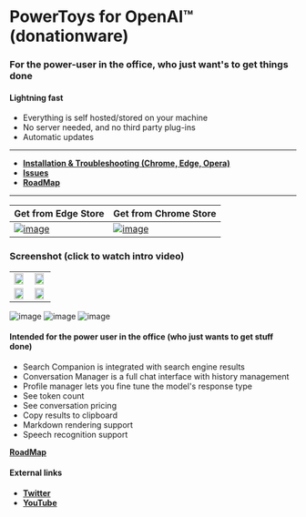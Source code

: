 # PowerToys for OpenAI™ (donationware)

### For the power-user in the office, who just want's to get things done
#### Lightning fast
* Everything is self hosted/stored on your machine
* No server needed, and no third party plug-ins
* Automatic updates
---
- **[Installation & Troubleshooting (Chrome, Edge, Opera)](https://github.com/robert-hoffmann/PowerToys4OpenAI/wiki/Docs)**
- **[Issues](https://github.com/robert-hoffmann/PowerToys4OpenAI/issues)**
- **[RoadMap](https://github.com/robert-hoffmann/PowerToys4OpenAI/wiki/RoadMap)**
---
Get from Edge Store | Get from Chrome Store
--- | ---
[![image](https://user-images.githubusercontent.com/5472296/225245344-112ae97d-03a6-42a6-ab6a-4504d29df695.png)](https://microsoftedge.microsoft.com/addons/detail/powertoys-for-openai-%E2%84%A2/kjeipegpggpbciapoallgaieajcefolp) | [![image](https://user-images.githubusercontent.com/5472296/225245498-2a0ad50d-8295-41ab-8396-b00646521a87.png)](https://chrome.google.com/webstore/detail/powertoys-for-openai/haijiigmikhgoflpocajpfldmjcfbdpa)

### Screenshot (click to watch intro video)
<table>
  <tr>
    <td>
      <a href="https://youtu.be/XQdmyRdIgy8" title="Watch the into video" target="_blank"/><img src="https://user-images.githubusercontent.com/5472296/225244827-bed1a077-82f0-490f-852f-ff6ef944aef1.png" width="90%"></a>    
    </td>
    <td>
      <a href="[https://youtu.be/XQdmyRdIgy8" title="Watch the into video" target="_blank"/><img src="https://user-images.githubusercontent.com/5472296/225244827-bed1a077-82f0-490f-852f-ff6ef944aef1.png](https://user-images.githubusercontent.com/5472296/234385306-4f9c74c7-177e-46af-a66a-318078571226.png)" width="90%"></a>   
    </td>
  </tr>  
  <tr>
    <td>
      <a href="[https://youtu.be/XQdmyRdIgy8" title="Watch the into video" target="_blank"/><img src="https://user-images.githubusercontent.com/5472296/225244827-bed1a077-82f0-490f-852f-ff6ef944aef1.png](https://user-images.githubusercontent.com/5472296/234385414-0000d337-1f05-487a-b837-3a8f567bffab.png)" width="90%"></a>    
    </td>
    <td>
      <a href="[https://youtu.be/XQdmyRdIgy8" title="Watch the into video" target="_blank"/><img src="https://user-images.githubusercontent.com/5472296/225244827-bed1a077-82f0-490f-852f-ff6ef944aef1.png](https://user-images.githubusercontent.com/5472296/234385520-a994efac-091d-4bb3-a013-c50bb6c4e12d.png)" width="90%"></a>     
    </td>
  </tr>
</table>

![image](https://user-images.githubusercontent.com/5472296/234385306-4f9c74c7-177e-46af-a66a-318078571226.png)
![image](https://user-images.githubusercontent.com/5472296/234385414-0000d337-1f05-487a-b837-3a8f567bffab.png)
![image](https://user-images.githubusercontent.com/5472296/234385520-a994efac-091d-4bb3-a013-c50bb6c4e12d.png)


#### Intended for the power user in the office (who just wants to get stuff done)

* Search Companion is integrated with search engine results
* Conversation Manager is a full chat interface with history management
* Profile manager lets you fine tune the model's response type
* See token count
* See conversation pricing
* Copy results to clipboard
* Markdown rendering support
* Speech recognition support

**[RoadMap](https://github.com/robert-hoffmann/PowerToys4OpenAI/wiki/RoadMap)**

#### External links

* **[Twitter](https://twitter.com/itechnologynet)**
* **[YouTube](https://www.youtube.com/@itechnologynet)**
